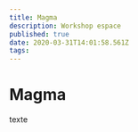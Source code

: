 ```yaml
---
title: Magma
description: Workshop espace
published: true
date: 2020-03-31T14:01:58.561Z
tags: 
---
```


# Magma
texte